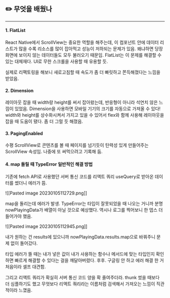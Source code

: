 ## ✏️ 무엇을 배웠나
---
#### 1. FlatList
React Native에서 ScrollView는 중요한 역할을 해주는데, 이 컴포넌트 안에 데이터 리스트가 많을 수록 리소스를 많이 잡아먹고 성능이 저하되는 문제가 있음. 왜냐하면 당장 화면에 보이지 않는 데이터들도 모두 불러오기 때문임. FlatList는 이 문제를 해결할 수 있는 대체재다. UI로 무한 스크롤을 사용할 때 유용할 듯.

실제로 리팩토링을 해보니 새로고침할 때 속도가 좀 더 빠릿하고 쫀득해졌다는 느낌을 받았음.

#### 2. Dimension
레이아웃 잡을 때 width랑 height를 써서 잡아왔는데, 반응형이 아니라 석연치 않은 느낌이 있었음. Dimension을 사용하면 모바일 기기의 크기를 자동으로 가져올 수 있다! width와 height를 상수화시켜서 가지고 있을 수 있어서 flex와 함께 사용해 레이아웃을 잡을 때 도움이 됐다. 좀 더 그럴 듯 해졌음.

#### 3. PagingEnabled
수평 ScrollView로 콘텐츠를 볼 때 페이지를 넘기듯이 탄력성 있게 만들어주는 ScrollView 속성임. 나중에 또 써먹으려고 기록해 둠.

#### 4. map 돌릴 때 TypeError 일반적인 해결 방법

기존에 fetch API로 사용했던 서버 통신 코드를 리액트 쿼리 useQuery로 받아온 데이터를 썼더니 에러가 뜸.

![[Pasted image 20230105112729.png]]

map을 돌리는데 에러가 발생. TypeError는 타입이 잘못되었을 때 나오는 거니까 분명 nowPlayingData가 배열이 아닐 것으로 예상했다. 역시나 로그를 찍어보니 한 뎁스 더 들어가야 했음.

![[Pasted image 20230105112945.png]]

내가 원하는 건 results에 있으니까 nowPlayingData.results.map으로 바꿔주니 문제 없이 돌어갔다.

타입 에러가 뜰 때는 내가 넣은 값이 내가 사용하는 함수나 메서드에 맞는 타입인지 확인하면 빠르게 해결할 수 있다는 걸을 깨달아버렸다. 후후. 구글링 안 하고 에러 해결 한 거 처음이라 셀프 대견함.

그리고 리액트 쿼리가 확실히 서버 통신 코드 양을 확 줄여주더라. thunk 썼을 때보다 더 심플하기도 했고 무엇보다 리액트 쿼리라는 이름처럼 검색해서 가져오는 느낌이 직관적이라 느꼈음. 

